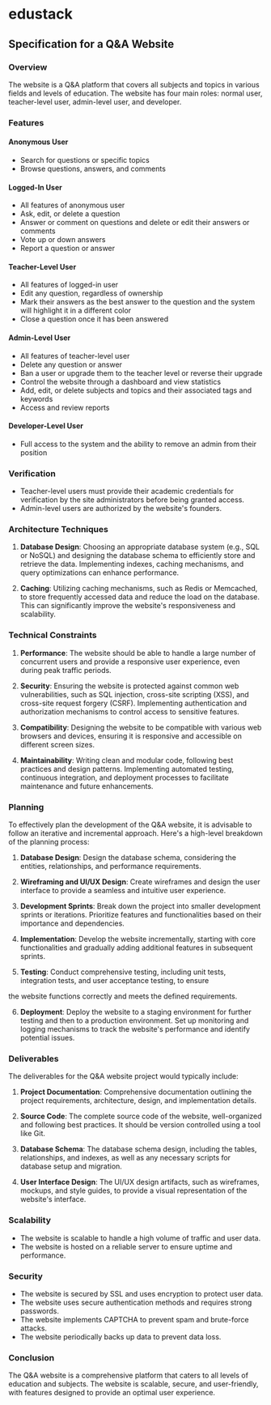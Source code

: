 # edustack

 ## Specification for a Q&A Website

### Overview

The website is a Q&A platform that covers all subjects and topics in various fields and levels of education. The website has four main roles: normal user, teacher-level user, admin-level user, and developer.

### Features

#### Anonymous User

- Search for questions or specific topics
- Browse questions, answers, and comments

#### Logged-In User

- All features of anonymous user
- Ask, edit, or delete a question
- Answer or comment on questions and delete or edit their answers or comments
- Vote up or down answers
- Report a question or answer

#### Teacher-Level User

- All features of logged-in user
- Edit any question, regardless of ownership
- Mark their answers as the best answer to the question and the system will highlight it in a different color
- Close a question once it has been answered

#### Admin-Level User

- All features of teacher-level user
- Delete any question or answer
- Ban a user or upgrade them to the teacher level or reverse their upgrade
- Control the website through a dashboard and view statistics
- Add, edit, or delete subjects and topics and their associated tags and keywords
- Access and review reports

#### Developer-Level User

- Full access to the system and the ability to remove an admin from their position

### Verification

- Teacher-level users must provide their academic credentials for verification by the site administrators before being granted access.
- Admin-level users are authorized by the website's founders.

### Architecture Techniques

1. **Database Design**: Choosing an appropriate database system (e.g., SQL or NoSQL) and designing the database schema to efficiently store and retrieve the data. Implementing indexes, caching mechanisms, and query optimizations can enhance performance.

2. **Caching**: Utilizing caching mechanisms, such as Redis or Memcached, to store frequently accessed data and reduce the load on the database. This can significantly improve the website's responsiveness and scalability.

### Technical Constraints

1. **Performance**: The website should be able to handle a large number of concurrent users and provide a responsive user experience, even during peak traffic periods.

2. **Security**: Ensuring the website is protected against common web vulnerabilities, such as SQL injection, cross-site scripting (XSS), and cross-site request forgery (CSRF). Implementing authentication and authorization mechanisms to control access to sensitive features.

3. **Compatibility**: Designing the website to be compatible with various web browsers and devices, ensuring it is responsive and accessible on different screen sizes.

4. **Maintainability**: Writing clean and modular code, following best practices and design patterns. Implementing automated testing, continuous integration, and deployment processes to facilitate maintenance and future enhancements.

### Planning

To effectively plan the development of the Q&A website, it is advisable to follow an iterative and incremental approach. Here's a high-level breakdown of the planning process:

1. **Database Design**: Design the database schema, considering the entities, relationships, and performance requirements.

2. **Wireframing and UI/UX Design**: Create wireframes and design the user interface to provide a seamless and intuitive user experience.

3. **Development Sprints**: Break down the project into smaller development sprints or iterations. Prioritize features and functionalities based on their importance and dependencies.

4. **Implementation**: Develop the website incrementally, starting with core functionalities and gradually adding additional features in subsequent sprints.

5. **Testing**: Conduct comprehensive testing, including unit tests, integration tests, and user acceptance testing, to ensure

 the website functions correctly and meets the defined requirements.

6. **Deployment**: Deploy the website to a staging environment for further testing and then to a production environment. Set up monitoring and logging mechanisms to track the website's performance and identify potential issues.

### Deliverables

The deliverables for the Q&A website project would typically include:

1. **Project Documentation**: Comprehensive documentation outlining the project requirements, architecture, design, and implementation details.

2. **Source Code**: The complete source code of the website, well-organized and following best practices. It should be version controlled using a tool like Git.

3. **Database Schema**: The database schema design, including the tables, relationships, and indexes, as well as any necessary scripts for database setup and migration.

4. **User Interface Design**: The UI/UX design artifacts, such as wireframes, mockups, and style guides, to provide a visual representation of the website's interface.


### Scalability

- The website is scalable to handle a high volume of traffic and user data.
- The website is hosted on a reliable server to ensure uptime and performance.

### Security

- The website is secured by SSL and uses encryption to protect user data.
- The website uses secure authentication methods and requires strong passwords.
- The website implements CAPTCHA to prevent spam and brute-force attacks.
- The website periodically backs up data to prevent data loss.

### Conclusion

The Q&A website is a comprehensive platform that caters to all levels of education and subjects. The website is scalable, secure, and user-friendly, with features designed to provide an optimal user experience.          


 
